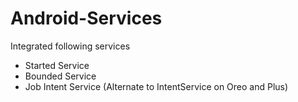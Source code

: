 # Android-Services
Integrated following services
 - Started Service
 - Bounded Service
 - Job Intent Service (Alternate to IntentService on Oreo and Plus)
